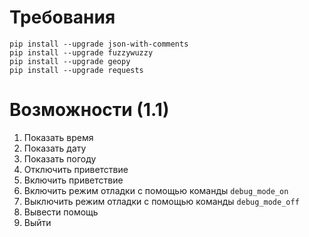 # Требования
```
pip install --upgrade json-with-comments
pip install --upgrade fuzzywuzzy
pip install --upgrade geopy
pip install --upgrade requests
```
# Возможности (1.1)
1. Показать время
2. Показать дату
3. Показать погоду
4. Отключить приветствие
5. Включить приветствие
6. Включить режим отладки с помощью команды `debug_mode_on`
7. Выключить режим отладки с помощью команды `debug_mode_off`
8. Вывести помощь
9. Выйти
